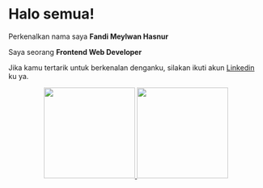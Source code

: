 # Halo semua! 

Perkenalkan nama saya **Fandi Meylwan Hasnur**

Saya seorang **Frontend Web Developer**

Jika kamu tertarik untuk berkenalan denganku, silakan ikuti akun [Linkedin](https://www.linkedin.com/in/fandi-meylwan-hasnur-013495185/) ku ya.

<p align="center">
<a href="https://github.com/fhasnur">
  <img height="180em" src="https://github-readme-stats-eight-theta.vercel.app/api?username=fhasnur&show_icons=true&theme=algolia&include_all_commits=true&count_private=true"/>
  <img height="180em" src="https://github-readme-stats-eight-theta.vercel.app/api/top-langs/?username=fhasnur&layout=compact&langs_count=8&theme=algolia"/>
</a>
</p>
